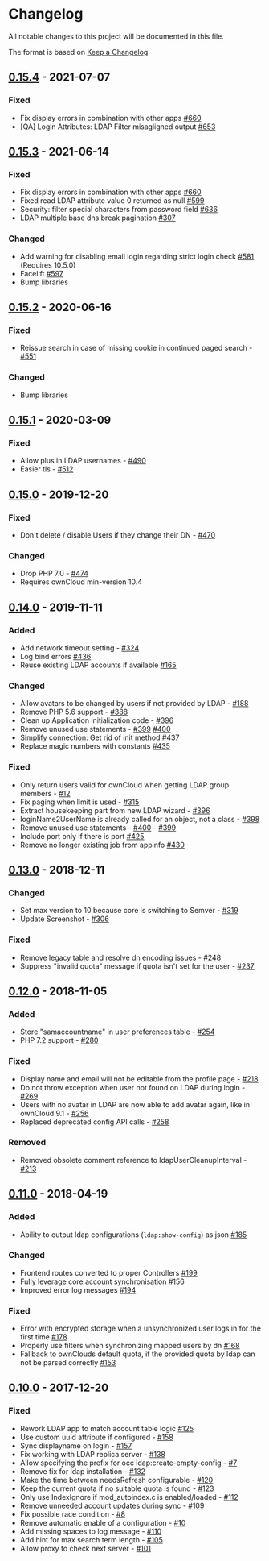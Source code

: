 # Changelog
All notable changes to this project will be documented in this file.

The format is based on [Keep a Changelog](http://keepachangelog.com/en/1.0.0/)


## [0.15.4] - 2021-07-07

### Fixed
- Fix display errors in combination with other apps [#660](https://github.com/owncloud/user_ldap/issues/660)
- [QA] Login Attributes: LDAP Filter misagligned output [#653](https://github.com/owncloud/user_ldap/issues/653)

## [0.15.3] - 2021-06-14

### Fixed
- Fix display errors in combination with other apps [#660](https://github.com/owncloud/user_ldap/issues/660)
- Fixed read LDAP attribute value 0 returned as null [#599](https://github.com/owncloud/user_ldap/issues/599)
- Security: filter special characters from password field [#636](https://github.com/owncloud/user_ldap/issues/636)
- LDAP multiple base dns break pagination [#307](https://github.com/owncloud/user_ldap/issues/307)

### Changed
- Add warning for disabling email login regarding strict login check [#581](https://github.com/owncloud/user_ldap/issues/581) (Requires 10.5.0)
- Facelift [#597](https://github.com/owncloud/user_ldap/issues/597)
- Bump libraries



## [0.15.2] - 2020-06-16

### Fixed
- Reissue search in case of missing cookie in continued paged search - [#551](https://github.com/owncloud/user_ldap/issues/551)

### Changed
- Bump libraries

## [0.15.1] - 2020-03-09

### Fixed

- Allow plus in LDAP usernames - [#490](https://github.com/owncloud/user_ldap/issues/490)
- Easier tls - [#512](https://github.com/owncloud/user_ldap/issues/512)

## [0.15.0] - 2019-12-20

### Fixed

- Don't delete / disable Users if they change their DN - [#470](https://github.com/owncloud/user_ldap/issues/470)

### Changed

- Drop PHP 7.0 - [#474](https://github.com/owncloud/user_ldap/issues/474)
- Requires ownCloud min-version 10.4

## [0.14.0] - 2019-11-11

### Added

- Add network timeout setting - [#324](https://github.com/owncloud/user_ldap/issues/324)
- Log bind errors [#436](https://github.com/owncloud/user_ldap/pull/436)
- Reuse existing LDAP accounts if available [#165](https://github.com/owncloud/user_ldap/pull/165)

### Changed

- Allow avatars to be changed by users if not provided by LDAP - [#188](https://github.com/owncloud/user_ldap/issues/188)
- Remove PHP 5.6 support - [#388](https://github.com/owncloud/user_ldap/issues/388)
- Clean up Application initialization code - [#396](https://github.com/owncloud/user_ldap/issues/396)
- Remove unused use statements - [#399](https://github.com/owncloud/user_ldap/issues/399) [#400](https://github.com/owncloud/user_ldap/issues/400)
- Simplify connection: Get rid of init method [#437](https://github.com/owncloud/user_ldap/pull/437)
- Replace magic numbers with constants [#435](https://github.com/owncloud/user_ldap/pull/435)

### Fixed

- Only return users valid for ownCloud when getting LDAP group members - [#12](https://github.com/owncloud/user_ldap/issues/12)
- Fix paging when limit is used - [#315](https://github.com/owncloud/user_ldap/issues/315)
- Extract housekeeping part from new LDAP wizard - [#396](https://github.com/owncloud/user_ldap/pull/396)
- loginName2UserName is already called for an object, not a class - [#398](https://github.com/owncloud/user_ldap/pull/398)
- Remove unused use statements - [#400](https://github.com/owncloud/user_ldap/pull/400) - [#399](https://github.com/owncloud/user_ldap/pull/399)
- Include port only if there is port [#425](https://github.com/owncloud/user_ldap/pull/425)
- Remove no longer existing job from appinfo [#430](https://github.com/owncloud/user_ldap/pull/430)


## [0.13.0] - 2018-12-11

### Changed

- Set max version to 10 because core is switching to Semver - [#319](https://github.com/owncloud/user_ldap/issues/319)
- Update Screenshot - [#306](https://github.com/owncloud/user_ldap/issues/306)

### Fixed

- Remove legacy table and resolve dn encoding issues - [#248](https://github.com/owncloud/user_ldap/issues/248)
- Suppress "invalid quota" message if quota isn't set for the user - [#237](https://github.com/owncloud/user_ldap/issues/237)


## [0.12.0] - 2018-11-05

### Added

- Store "samaccountname" in user preferences table - [#254](https://github.com/owncloud/user_ldap/issues/254)
- PHP 7.2 support - [#280](https://github.com/owncloud/user_ldap/issues/280)

### Fixed

- Display name and email will not be editable from the profile page - [#218](https://github.com/owncloud/user_ldap/issues/218)
- Do not throw exception when user not found on LDAP during login - [#269](https://github.com/owncloud/user_ldap/issues/269)
- Users with no avatar in LDAP are now able to add avatar again, like in ownCloud 9.1 - [#256](https://github.com/owncloud/user_ldap/pull/256)
- Replaced deprecated config API calls - [#258](https://github.com/owncloud/user_ldap/pull/258)

### Removed

- Removed obsolete comment reference to ldapUserCleanupInterval - [#213](https://github.com/owncloud/user_ldap/issues/213)

## [0.11.0] - 2018-04-19

### Added

- Ability to output ldap configurations (`ldap:show-config`) as json [#185](https://github.com/owncloud/user_ldap/pull/185)

### Changed

- Frontend routes converted to proper Controllers [#199](https://github.com/owncloud/user_ldap/pull/199)
- Fully leverage core account synchronisation [#156](https://github.com/owncloud/user_ldap/pull/156)
- Improved error log messages [#194](https://github.com/owncloud/user_ldap/pull/194)

### Fixed

- Error with encrypted storage when a unsynchronized user logs in for the first time [#178](https://github.com/owncloud/user_ldap/pull/178)
- Properly use filters when synchronizing mapped users by dn [#168](https://github.com/owncloud/user_ldap/pull/168)
- Fallback to ownClouds default quota, if the provided quota by ldap can not be parsed correctly [#153](https://github.com/owncloud/user_ldap/issues/153)

## [0.10.0] - 2017-12-20

### Fixed

- Rework LDAP app to match account table logic [#125](https://github.com/owncloud/user_ldap/issues/125)
- Use custom uuid attribute if configured - [#158](https://github.com/owncloud/user_ldap/issues/158)
- Sync displayname on login - [#157](https://github.com/owncloud/user_ldap/issues/157)
- Fix working with LDAP replica server - [#138](https://github.com/owncloud/user_ldap/issues/138)
- Allow specifying the prefix for occ ldap:create-empty-config - [#7](https://github.com/owncloud/user_ldap/issues/7)
- Remove fix for ldap installation - [#132](https://github.com/owncloud/user_ldap/issues/132)
- Make the time between needsRefresh configurable - [#120](https://github.com/owncloud/user_ldap/issues/120)
- Keep the current quota if no suitable quota is found - [#123](https://github.com/owncloud/user_ldap/issues/123)
- Only use IndexIgnore if mod_autoindex.c is enabled/loaded - [#112](https://github.com/owncloud/user_ldap/issues/112)
- Remove unneeded account updates during sync - [#109](https://github.com/owncloud/user_ldap/issues/109)
- Fix possible race condition - [#8](https://github.com/owncloud/user_ldap/issues/8)
- Remove automatic enable of a configuration - [#10](https://github.com/owncloud/user_ldap/issues/10)
- Add missing spaces to log message - [#110](https://github.com/owncloud/user_ldap/issues/110)
- Add hint for max search term length - [#105](https://github.com/owncloud/user_ldap/issues/105)
- Allow proxy to check next server - [#101](https://github.com/owncloud/user_ldap/issues/101)


[Unreleased]: https://github.com/owncloud/user_ldap/compare/v0.15.4...master
[0.15.4]: https://github.com/owncloud/user_ldap/compare/v0.15.3...v0.15.4
[0.15.3]: https://github.com/owncloud/user_ldap/compare/v0.15.2...v0.15.3
[0.15.2]: https://github.com/owncloud/user_ldap/compare/v0.15.1...v0.15.2
[0.15.1]: https://github.com/owncloud/user_ldap/compare/v0.15.0...v0.15.1
[0.15.0]: https://github.com/owncloud/user_ldap/compare/v0.14.0...v0.15.0
[0.14.0]: https://github.com/owncloud/user_ldap/compare/v0.13.0...v0.14.0
[0.13.0]: https://github.com/owncloud/user_ldap/compare/v0.12.0...v0.13.0
[0.12.0]: https://github.com/owncloud/user_ldap/compare/v0.11.0...v0.12.0
[0.11.0]: https://github.com/owncloud/user_ldap/compare/v0.10.0...v0.11.0
[0.10.0]: https://github.com/owncloud/user_ldap/compare/0.9.1...v0.10.0
